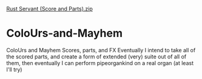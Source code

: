 [Rust Servant (Score and Parts).zip](https://github.com/obliterableCardioid/ColoUrs-and-Mayhem/files/7065744/Rust.Servant.Score.and.Parts.zip)
# ColoUrs-and-Mayhem
ColoUrs and Mayhem Scores, parts, and FX
Eventually I intend to take all of the scored parts, and create a form of extended (very) suite out of all of them, then eventually I can perform pipeorgankind on a real organ (at least I'll try)
